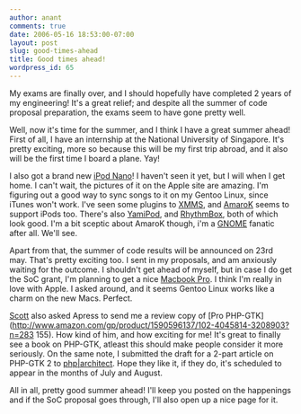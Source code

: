 ```yaml
---
author: anant
comments: true
date: 2006-05-16 18:53:00-07:00
layout: post
slug: good-times-ahead
title: Good times ahead!
wordpress_id: 65
---
```


My exams are finally over, and I should hopefully have completed 2 years of
my engineering! It's a great relief; and despite all the summer of code
proposal preparation, the exams seem to have gone pretty well.

Well, now it's time for the summer, and I think I have a great summer ahead!
First of all, I have an internship at the National University of Singapore.
It's pretty exciting, more so because this will be my first trip abroad, and
it also will be the first time I board a plane. Yay!

I also got a brand new [iPod Nano](http://www.apple.com/ipodnano/)! I haven't
seen it yet, but I will when I get home. I can't wait, the pictures of it on
the Apple site are amazing. I'm figuring out a good way to sync songs to it
on my Gentoo Linux, since iTunes won't work. I've seen some plugins to
[XMMS](http://www.xmms.org/), and [AmaroK](http://amarok.kde.org/) seems to
support iPods too. There's also
[YamiPod](http://www.yamipod.com/main/modules/home/), and
[RhythmBox](http://www.gnome.org/projects/rhythmbox/), both of which look
good. I'm a bit sceptic about AmaroK though, i'm a
[GNOME](http://www.gnome.org/) fanatic after all. We'll see.

Apart from that, the summer of code results will be announced on 23rd may.
That's pretty exciting too. I sent in my proposals, and am anxiously waiting
for the outcome. I shouldn't get ahead of myself, but in case I do get the
SoC grant, I'm planning to get a nice [Macbook Pro](http://www.apple.com/macbookpro/).
I think I'm really in love with
Apple. I asked around, and it seems Gentoo Linux works like a charm on the
new Macs. Perfect.

[Scott](http://www.crisscott.com/) also asked Apress to send me a review copy
of [Pro
PHP-GTK](http://www.amazon.com/gp/product/1590596137/102-4045814-3208903?n=283
155). How kind of him, and how exciting for me! It's great to finally see a
book on PHP-GTK, atleast this should make people consider it more seriously.
On the same note, I submitted the draft for a 2-part article on PHP-GTK 2 to
[php|architect](http://www.phparch.com/). Hope they like it, if they do, it's
scheduled to appear in the months of July and August.

All in all, pretty good summer ahead! I'll keep you posted on the happenings
and if the SoC proposal goes through, I'll also open up a nice page for it.
